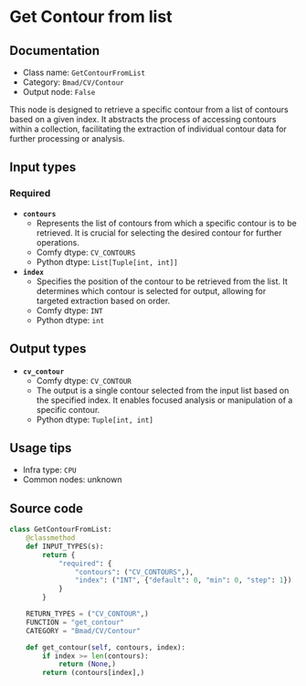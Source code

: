 # Get Contour from list
## Documentation
- Class name: `GetContourFromList`
- Category: `Bmad/CV/Contour`
- Output node: `False`

This node is designed to retrieve a specific contour from a list of contours based on a given index. It abstracts the process of accessing contours within a collection, facilitating the extraction of individual contour data for further processing or analysis.
## Input types
### Required
- **`contours`**
    - Represents the list of contours from which a specific contour is to be retrieved. It is crucial for selecting the desired contour for further operations.
    - Comfy dtype: `CV_CONTOURS`
    - Python dtype: `List[Tuple[int, int]]`
- **`index`**
    - Specifies the position of the contour to be retrieved from the list. It determines which contour is selected for output, allowing for targeted extraction based on order.
    - Comfy dtype: `INT`
    - Python dtype: `int`
## Output types
- **`cv_contour`**
    - Comfy dtype: `CV_CONTOUR`
    - The output is a single contour selected from the input list based on the specified index. It enables focused analysis or manipulation of a specific contour.
    - Python dtype: `Tuple[int, int]`
## Usage tips
- Infra type: `CPU`
- Common nodes: unknown


## Source code
```python
class GetContourFromList:
    @classmethod
    def INPUT_TYPES(s):
        return {
            "required": {
                "contours": ("CV_CONTOURS",),
                "index": ("INT", {"default": 0, "min": 0, "step": 1})
            }
        }

    RETURN_TYPES = ("CV_CONTOUR",)
    FUNCTION = "get_contour"
    CATEGORY = "Bmad/CV/Contour"

    def get_contour(self, contours, index):
        if index >= len(contours):
            return (None,)
        return (contours[index],)

```
